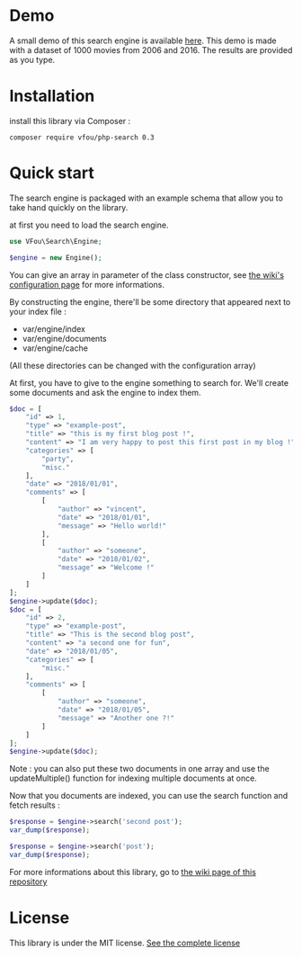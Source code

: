 # Demo

A small demo of this search engine is available [here](https://midnight-cms.com/search.php).
This demo is made with a dataset of 1000 movies from 2006 and 2016. The results are provided as you type.

# Installation

install this library via Composer :

```
composer require vfou/php-search 0.3
```

# Quick start

The search engine is packaged with an example schema that allow you to take hand quickly on the library.

at first you need to load the search engine.

```php
use VFou\Search\Engine;

$engine = new Engine();
```

You can give an array in parameter of the class constructor, see [the wiki's configuration page](https://github.com/VincentFoulon80/php-search/wiki/Configuration) for more informations.

By constructing the engine, there'll be some directory that appeared next to your index file :
- var/engine/index
- var/engine/documents
- var/engine/cache

(All these directories can be changed with the configuration array)

At first, you have to give to the engine something to search for. We'll create some documents and ask the engine to index them.

```php
$doc = [
    "id" => 1,
    "type" => "example-post",
    "title" => "this is my first blog post !",
    "content" => "I am very happy to post this first post in my blog !",
    "categories" => [
        "party",
        "misc."
    ],
    "date" => "2018/01/01",
    "comments" => [
        [
            "author" => "vincent",
            "date" => "2018/01/01",
            "message" => "Hello world!"
        ],
        [
            "author" => "someone",
            "date" => "2018/01/02",
            "message" => "Welcome !"
        ]
    ]
];
$engine->update($doc);
$doc = [
    "id" => 2,
    "type" => "example-post",
    "title" => "This is the second blog post",
    "content" => "a second one for fun",
    "date" => "2018/01/05",
    "categories" => [
        "misc."
    ],
    "comments" => [
        [
            "author" => "someone",
            "date" => "2018/01/05",
            "message" => "Another one ?!"
        ]
    ]
];
$engine->update($doc);
```

Note : you can also put these two documents in one array and use the updateMultiple() function for indexing multiple documents at once.

Now that you documents are indexed, you can use the search function and fetch results :

```php
$response = $engine->search('second post');
var_dump($response);

$response = $engine->search('post');
var_dump($response);
```

For more informations about this library, go to [the wiki page of this repository](https://github.com/VincentFoulon80/php-search/wiki)

# License

This library is under the MIT license. [See the complete license](LICENSE)


